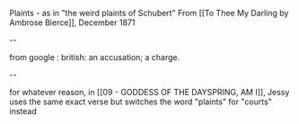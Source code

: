 Plaints - as in "the weird plaints of Schubert" From [[To Thee My Darling by Ambrose Bierce]], December 1871 

--

from google : 
british: an accusation; a charge.

--


for whatever reason, in [[09 - GODDESS OF THE DAYSPRING, AM I]], Jessy uses the same exact verse but switches the word "plaints" for "courts" instead

